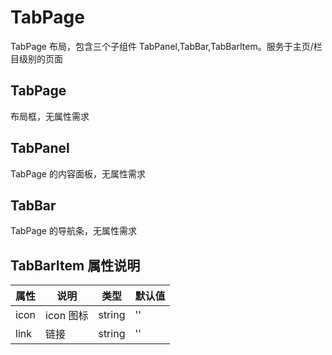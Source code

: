 # TabPage

TabPage 布局，包含三个子组件 TabPanel,TabBar,TabBarItem。服务于主页/栏目级别的页面

## TabPage

布局框，无属性需求

## TabPanel

TabPage 的内容面板，无属性需求

## TabBar

TabPage 的导航条，无属性需求

## TabBarItem 属性说明

| 属性 | 说明      | 类型   | 默认值 |
| ---- | --------- | ------ | ------ |
| icon | icon 图标 | string | ''     |
| link | 链接      | string | ''     |
